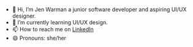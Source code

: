 - 👋 Hi, I’m Jen Warman a junior software developer and aspiring UI/UX designer.
- 🌱 I’m currently learning UI/UX design. 
- 📫 How to reach me on [LinkedIn](https://www.linkedin.com/in/jen-warman-38198a172/)
- 😄 Pronouns: she/her

<!---
JenWarman/JenWarman is a ✨ special ✨ repository because its `README.md` (this file) appears on your GitHub profile.
You can click the Preview link to take a look at your changes.
--->
